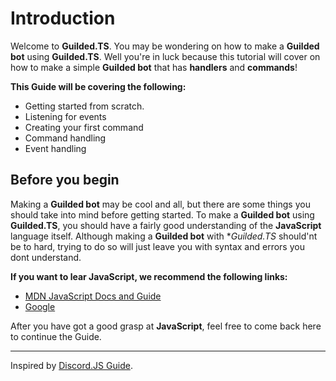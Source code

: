 # Introduction

Welcome to **Guilded.TS**. You may be wondering on how to make a **Guilded bot** using **Guilded.TS**. Well you're in luck because this tutorial will cover on how to make a simple **Guilded bot** that has **handlers** and **commands**!

**This Guide will be covering the following:**

-   Getting started from scratch.
-   Listening for events
-   Creating your first command
-   Command handling
-   Event handling

## Before you begin

Making a **Guilded bot** may be cool and all, but there are some things you should take into mind before getting started. To make a **Guilded bot** using **Guilded.TS**, you should have a fairly good understanding of the **JavaScript** language itself. Although making a **Guilded bot** with **Guilded.TS* should'nt be to hard, trying to do so will just leave you with syntax and errors you dont understand.

**If you want to lear JavaScript, we recommend the following links:**

- [MDN JavaScript Docs and Guide](https://developer.mozilla.org/en-US/docs/Web/JavaScript)
- [Google](https://google.com)

After you have got a good grasp at **JavaScript**, feel free to come back here to continue the Guide.

---

Inspired by [Discord.JS Guide](https://discordjs.guide).
